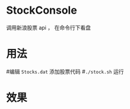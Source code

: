 StockConsole
============

调用新浪股票 api ， 在命令行下看盘

用法
=============
#编辑 `Stocks.dat` 添加股票代码
#`./stock.sh` 运行

效果
==============


